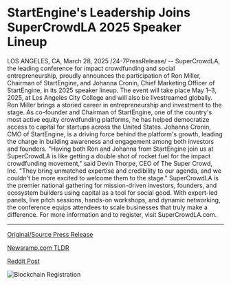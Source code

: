 # StartEngine's Leadership Joins SuperCrowdLA 2025 Speaker Lineup

LOS ANGELES, CA, March 28, 2025 /24-7PressRelease/ -- SuperCrowdLA, the leading conference for impact crowdfunding and social entrepreneurship, proudly announces the participation of Ron Miller, Chairman of StartEngine, and Johanna Cronin, Chief Marketing Officer of StartEngine, in its 2025 speaker lineup. The event will take place May 1–3, 2025, at Los Angeles City College and will also be livestreamed globally.  Ron Miller brings a storied career in entrepreneurship and investment to the stage. As co-founder and Chairman of StartEngine, one of the country's most active equity crowdfunding platforms, he has helped democratize access to capital for startups across the United States.  Johanna Cronin, CMO of StartEngine, is a driving force behind the platform's growth, leading the charge in building awareness and engagement among both investors and founders.  "Having both Ron and Johanna from StartEngine join us at SuperCrowdLA is like getting a double shot of rocket fuel for the impact crowdfunding movement," said Devin Thorpe, CEO of The Super Crowd, Inc. "They bring unmatched expertise and credibility to our agenda, and we couldn't be more excited to welcome them to the stage."  SuperCrowdLA is the premier national gathering for mission-driven investors, founders, and ecosystem builders using capital as a tool for social good. With expert-led panels, live pitch sessions, hands-on workshops, and dynamic networking, the conference equips attendees to scale businesses that truly make a difference.  For more information and to register, visit SuperCrowdLA.com. 

---

[Original/Source Press Release](https://www.24-7pressrelease.com/press-release/521124/startengines-leadership-joins-supercrowdla-2025-speaker-lineup)
                    

[Newsramp.com TLDR](https://newsramp.com/curated-news/startengine-leaders-join-supercrowdla-2025-speaker-lineup-for-impact-crowdfunding-conference/afa0b86d35d5df1e1300bc53b971136c) 

 



[Reddit Post](https://www.reddit.com/r/eventNews/comments/1jlpgws/startengine_leaders_join_supercrowdla_2025/) 



![Blockchain Registration](https://cdn.newsramp.app/24-7PressRelease/qrcode/253/28/heal5mKC.webp)
